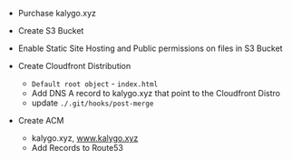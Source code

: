 - Purchase kalygo.xyz
- Create S3 Bucket
- Enable Static Site Hosting and Public permissions on files in S3 Bucket
- Create Cloudfront Distribution
    - `Default root object` - `index.html`
    - Add DNS A record to kalygo.xyz that point to the Cloudfront Distro
    - update `./.git/hooks/post-merge`

- Create ACM
    - kalygo.xyz, www.kalygo.xyz
    - Add Records to Route53
